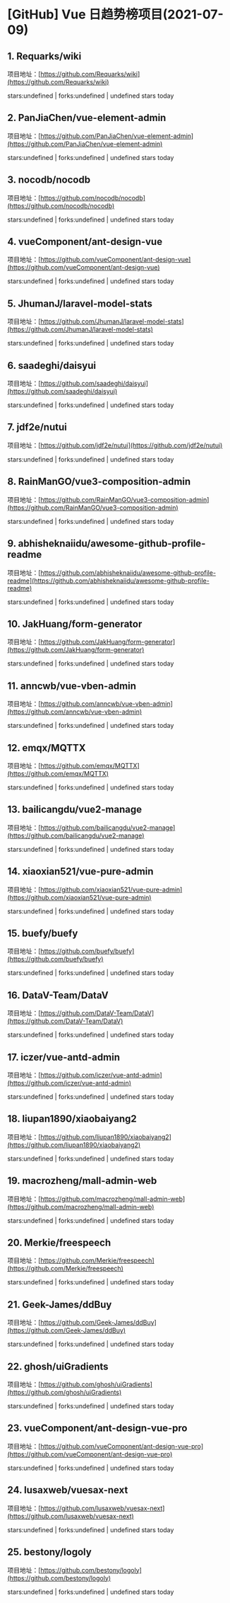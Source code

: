 # [GitHub] Vue 日趋势榜项目(2021-07-09)

## 1. Requarks/wiki 

项目地址：[https://github.com/Requarks/wiki](https://github.com/Requarks/wiki)

stars:undefined | forks:undefined | undefined stars today 



## 2. PanJiaChen/vue-element-admin 

项目地址：[https://github.com/PanJiaChen/vue-element-admin](https://github.com/PanJiaChen/vue-element-admin)

stars:undefined | forks:undefined | undefined stars today 



## 3. nocodb/nocodb 

项目地址：[https://github.com/nocodb/nocodb](https://github.com/nocodb/nocodb)

stars:undefined | forks:undefined | undefined stars today 



## 4. vueComponent/ant-design-vue 

项目地址：[https://github.com/vueComponent/ant-design-vue](https://github.com/vueComponent/ant-design-vue)

stars:undefined | forks:undefined | undefined stars today 



## 5. JhumanJ/laravel-model-stats 

项目地址：[https://github.com/JhumanJ/laravel-model-stats](https://github.com/JhumanJ/laravel-model-stats)

stars:undefined | forks:undefined | undefined stars today 



## 6. saadeghi/daisyui 

项目地址：[https://github.com/saadeghi/daisyui](https://github.com/saadeghi/daisyui)

stars:undefined | forks:undefined | undefined stars today 



## 7. jdf2e/nutui 

项目地址：[https://github.com/jdf2e/nutui](https://github.com/jdf2e/nutui)

stars:undefined | forks:undefined | undefined stars today 



## 8. RainManGO/vue3-composition-admin 

项目地址：[https://github.com/RainManGO/vue3-composition-admin](https://github.com/RainManGO/vue3-composition-admin)

stars:undefined | forks:undefined | undefined stars today 



## 9. abhisheknaiidu/awesome-github-profile-readme 

项目地址：[https://github.com/abhisheknaiidu/awesome-github-profile-readme](https://github.com/abhisheknaiidu/awesome-github-profile-readme)

stars:undefined | forks:undefined | undefined stars today 



## 10. JakHuang/form-generator 

项目地址：[https://github.com/JakHuang/form-generator](https://github.com/JakHuang/form-generator)

stars:undefined | forks:undefined | undefined stars today 



## 11. anncwb/vue-vben-admin 

项目地址：[https://github.com/anncwb/vue-vben-admin](https://github.com/anncwb/vue-vben-admin)

stars:undefined | forks:undefined | undefined stars today 



## 12. emqx/MQTTX 

项目地址：[https://github.com/emqx/MQTTX](https://github.com/emqx/MQTTX)

stars:undefined | forks:undefined | undefined stars today 



## 13. bailicangdu/vue2-manage 

项目地址：[https://github.com/bailicangdu/vue2-manage](https://github.com/bailicangdu/vue2-manage)

stars:undefined | forks:undefined | undefined stars today 



## 14. xiaoxian521/vue-pure-admin 

项目地址：[https://github.com/xiaoxian521/vue-pure-admin](https://github.com/xiaoxian521/vue-pure-admin)

stars:undefined | forks:undefined | undefined stars today 



## 15. buefy/buefy 

项目地址：[https://github.com/buefy/buefy](https://github.com/buefy/buefy)

stars:undefined | forks:undefined | undefined stars today 



## 16. DataV-Team/DataV 

项目地址：[https://github.com/DataV-Team/DataV](https://github.com/DataV-Team/DataV)

stars:undefined | forks:undefined | undefined stars today 



## 17. iczer/vue-antd-admin 

项目地址：[https://github.com/iczer/vue-antd-admin](https://github.com/iczer/vue-antd-admin)

stars:undefined | forks:undefined | undefined stars today 



## 18. liupan1890/xiaobaiyang2 

项目地址：[https://github.com/liupan1890/xiaobaiyang2](https://github.com/liupan1890/xiaobaiyang2)

stars:undefined | forks:undefined | undefined stars today 



## 19. macrozheng/mall-admin-web 

项目地址：[https://github.com/macrozheng/mall-admin-web](https://github.com/macrozheng/mall-admin-web)

stars:undefined | forks:undefined | undefined stars today 



## 20. Merkie/freespeech 

项目地址：[https://github.com/Merkie/freespeech](https://github.com/Merkie/freespeech)

stars:undefined | forks:undefined | undefined stars today 



## 21. Geek-James/ddBuy 

项目地址：[https://github.com/Geek-James/ddBuy](https://github.com/Geek-James/ddBuy)

stars:undefined | forks:undefined | undefined stars today 



## 22. ghosh/uiGradients 

项目地址：[https://github.com/ghosh/uiGradients](https://github.com/ghosh/uiGradients)

stars:undefined | forks:undefined | undefined stars today 



## 23. vueComponent/ant-design-vue-pro 

项目地址：[https://github.com/vueComponent/ant-design-vue-pro](https://github.com/vueComponent/ant-design-vue-pro)

stars:undefined | forks:undefined | undefined stars today 



## 24. lusaxweb/vuesax-next 

项目地址：[https://github.com/lusaxweb/vuesax-next](https://github.com/lusaxweb/vuesax-next)

stars:undefined | forks:undefined | undefined stars today 



## 25. bestony/logoly 

项目地址：[https://github.com/bestony/logoly](https://github.com/bestony/logoly)

stars:undefined | forks:undefined | undefined stars today 



